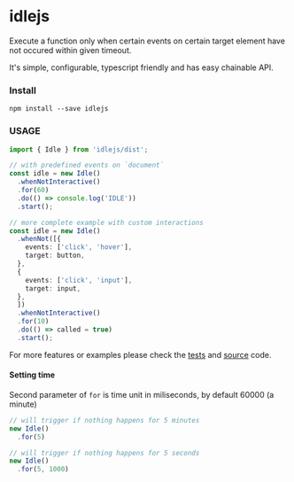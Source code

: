 # idlejs

Execute a function only when certain events on certain target element have not occured within given timeout.

It's simple, configurable, typescript friendly and has easy chainable API.

### Install

`npm install --save idlejs`

### USAGE

```typescript
import { Idle } from 'idlejs/dist';

// with predefined events on `document`
const idle = new Idle()
  .whenNotInteractive()
  .for(60)
  .do(() => console.log('IDLE'))
  .start();

// more complete example with custom interactions
const idle = new Idle()
  .whenNot([{
    events: ['click', 'hover'],
    target: button,
  },
  {
    events: ['click', 'input'],
    target: input,
  },
  ])
  .whenNotInteractive()
  .for(10)
  .do(() => called = true)
  .start();
```

For more features or examples please check the [tests](./src/index.spec.ts) and [source]('./src/index.ts) code.


#### Setting time

Second parameter of `for` is time unit in miliseconds, by default 60000 (a minute)

```typescript
// will trigger if nothing happens for 5 minutes
new Idle()
  .for(5)

// will trigger if nothing happens for 5 seconds
new Idle()
  .for(5, 1000)
```